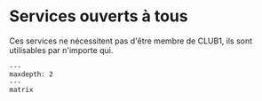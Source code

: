 Services ouverts à tous
=======================

Ces services ne nécessitent pas d'être membre de CLUB1,
ils sont utilisables par n'importe qui.

```{toctree}
---
maxdepth: 2
---
matrix
```

